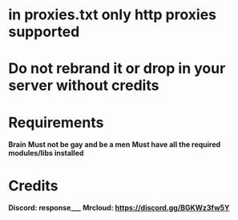 # in proxies.txt only http proxies supported

# Do not rebrand it or drop in your server without credits

# Requirements
**Brain**
**Must not be gay and be a men**
**Must have all the required modules/libs installed**

# Credits
**Discord: response___**
**Mrcloud: https://discord.gg/BGKWz3fw5Y**